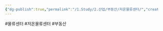 ```yaml
---
{"dg-publish":true,"permalink":"/1.Study/2.산업/부동산/저온물류센터/","created":"2025-03-17T14:15:18.150+09:00","updated":"2025-06-25T13:52:17.658+09:00"}
---
```


#물류센터 #저온물류센터 #부동산 